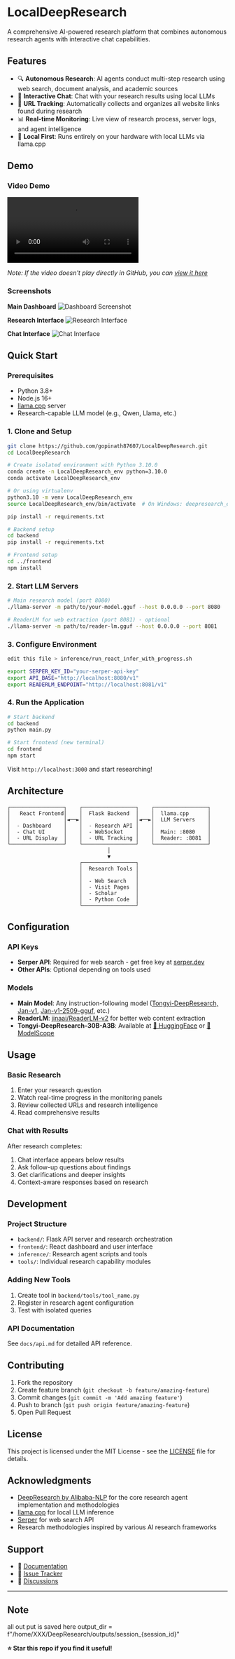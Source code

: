 # LocalDeepResearch

A comprehensive AI-powered research platform that combines autonomous research agents with interactive chat capabilities.

## Features

- 🔍 **Autonomous Research**: AI agents conduct multi-step research using web search, document analysis, and academic sources
- 💬 **Interactive Chat**: Chat with your research results using local LLMs
- 🔗 **URL Tracking**: Automatically collects and organizes all website links found during research
- 📊 **Real-time Monitoring**: Live view of research process, server logs, and agent intelligence
- 🎯 **Local First**: Runs entirely on your hardware with local LLMs via llama.cpp

## Demo

### Video Demo
![Demo Video](https://github.com/gopinath87607/LocalDeepResearch/blob/main/Screencast%20from%202025-09-26%2020-11-24.webm)

*Note: If the video doesn't play directly in GitHub, you can [view it here](https://github.com/gopinath87607/LocalDeepResearch/blob/main/Screencast%20from%202025-09-26%2020-11-24.webm)*

### Screenshots

**Main Dashboard**
![Dashboard Screenshot](https://github.com/gopinath87607/LocalDeepResearch/blob/main/Screenshot%20from%202025-09-26%2020-49-33.png)

**Research Interface**
![Research Interface](https://github.com/gopinath87607/LocalDeepResearch/blob/main/Screenshot%20from%202025-09-26%2020-51-17.png)

**Chat Interface**
![Chat Interface](https://github.com/gopinath87607/LocalDeepResearch/blob/main/Screenshot%20from%202025-09-26%2020-51-22.png)

## Quick Start

### Prerequisites
- Python 3.8+
- Node.js 16+
- [llama.cpp](https://github.com/ggerganov/llama.cpp) server
- Research-capable LLM model (e.g., Qwen, Llama, etc.)

### 1. Clone and Setup
```bash
git clone https://github.com/gopinath87607/LocalDeepResearch.git
cd LocalDeepResearch

# Create isolated environment with Python 3.10.0
conda create -n LocalDeepResearch_env python=3.10.0
conda activate LocalDeepResearch_env

# Or using virtualenv
python3.10 -m venv LocalDeepResearch_env
source LocalDeepResearch_env/bin/activate  # On Windows: deepresearch_env\Scripts\activate

pip install -r requirements.txt

# Backend setup
cd backend
pip install -r requirements.txt

# Frontend setup
cd ../frontend
npm install
```

### 2. Start LLM Servers
```bash
# Main research model (port 8080)
./llama-server -m path/to/your-model.gguf --host 0.0.0.0 --port 8080

# ReaderLM for web extraction (port 8081) - optional
./llama-server -m path/to/reader-lm.gguf --host 0.0.0.0 --port 8081
```

### 3. Configure Environment
```bash
edit this file > inference/run_react_infer_with_progress.sh

export SERPER_KEY_ID="your-serper-api-key"
export API_BASE="http://localhost:8080/v1"
export READERLM_ENDPOINT="http://localhost:8081/v1"
```

### 4. Run the Application
```bash
# Start backend
cd backend
python main.py

# Start frontend (new terminal)
cd frontend
npm start
```

Visit `http://localhost:3000` and start researching!

## Architecture

```
┌─────────────────┐    ┌─────────────────┐    ┌─────────────────┐
│   React Frontend│    │  Flask Backend  │    │  llama.cpp      │
│                 │◄──►│                 │◄──►│  LLM Servers    │
│  - Dashboard    │    │  - Research API │    │                 │
│  - Chat UI      │    │  - WebSocket    │    │  Main: :8080    │
│  - URL Display  │    │  - URL Tracking │    │  Reader: :8081  │
└─────────────────┘    └─────────────────┘    └─────────────────┘
                                │
                                ▼
                       ┌─────────────────┐
                       │  Research Tools │
                       │                 │
                       │  - Web Search   │
                       │  - Visit Pages  │
                       │  - Scholar      │
                       │  - Python Code  │
                       └─────────────────┘
```

## Configuration

### API Keys
- **Serper API**: Required for web search - get free key at [serper.dev](https://serper.dev)
- **Other APIs**: Optional depending on tools used

### Models
- **Main Model**: Any instruction-following model ([Tongyi-DeepResearch, Jan-v1](https://huggingface.co/Alibaba-NLP/Tongyi-DeepResearch-30B-A3B), [Jan-v1-2509-gguf](https://huggingface.co/janhq/Jan-v1-2509-gguf), etc.)
- **ReaderLM**: [jinaai/ReaderLM-v2](https://huggingface.co/jinaai/ReaderLM-v2) for better web content extraction
- **Tongyi-DeepResearch-30B-A3B**: Available at [🤗 HuggingFace](https://huggingface.co/Alibaba-NLP/Tongyi-DeepResearch-30B-A3B) or [🤖 ModelScope](https://modelscope.cn/models/iic/Tongyi-DeepResearch-30B-A3B)

## Usage

### Basic Research
1. Enter your research question
2. Watch real-time progress in the monitoring panels
3. Review collected URLs and research intelligence
4. Read comprehensive results

### Chat with Results
After research completes:
1. Chat interface appears below results
2. Ask follow-up questions about findings
3. Get clarifications and deeper insights
4. Context-aware responses based on research

## Development

### Project Structure
- `backend/`: Flask API server and research orchestration
- `frontend/`: React dashboard and user interface  
- `inference/`: Research agent scripts and tools
- `tools/`: Individual research capability modules

### Adding New Tools
1. Create tool in `backend/tools/tool_name.py`
2. Register in research agent configuration
3. Test with isolated queries

### API Documentation
See `docs/api.md` for detailed API reference.

## Contributing

1. Fork the repository
2. Create feature branch (`git checkout -b feature/amazing-feature`)
3. Commit changes (`git commit -m 'Add amazing feature'`)
4. Push to branch (`git push origin feature/amazing-feature`)
5. Open Pull Request

## License

This project is licensed under the MIT License - see the [LICENSE](LICENSE) file for details.

## Acknowledgments

- [DeepResearch by Alibaba-NLP](https://github.com/Alibaba-NLP/DeepResearch) for the core research agent implementation and methodologies
- [llama.cpp](https://github.com/ggerganov/llama.cpp) for local LLM inference
- [Serper](https://serper.dev) for web search API
- Research methodologies inspired by various AI research frameworks

## Support

- 📖 [Documentation](docs/)
- 🐛 [Issue Tracker](https://github.com/gopinath87607/LocalDeepResearch/issues)
- 💬 [Discussions](https://github.com/gopinath87607/LocalDeepResearch/discussions)

---

## Note

all out put is saved here
output_dir = f"/home/XXX/DeepResearch/outputs/session_{session_id}"

**⭐ Star this repo if you find it useful!**
